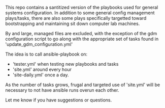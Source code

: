 This repo contains a santitized version of the playbooks used for
general systems configuration. In addition to some general config
management plays/tasks, there are also some plays specifically 
targetted toward bootstrapping and maintaining sit down computer
lab machines.

By and large, managed files are excluded, with the exception
of the gdm configuration script to go along with the appropriate
set of tasks found in 'update_gdm_configuration.yml'

The idea is to call ansible-playbook on:

* 'tester.yml' when testing new playbooks and tasks
* 'site.yml' around every hour
* 'site-daily.yml' once a day.

As the number of tasks grows, frugal and targeted use of 'site.yml'
will be necessary to not have ansible runs overun each other.  

Let me know if you have suggestions or questions.

